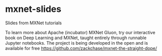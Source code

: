# mxnet-slides
Slides from MXNet tutorials

To learn more about Apache (incubator) MXNet Gluon, try our interactive book on Deep Learning and MXNet, taught entirely through runnable Jupyter notebooks. The project is being developed in the open and is available for free
https://github.com/zackchase/mxnet-the-straight-dope/
